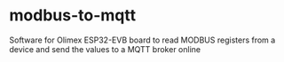 # modbus-to-mqtt
Software for Olimex ESP32-EVB board to read MODBUS registers from a device and send the values to a MQTT broker online
